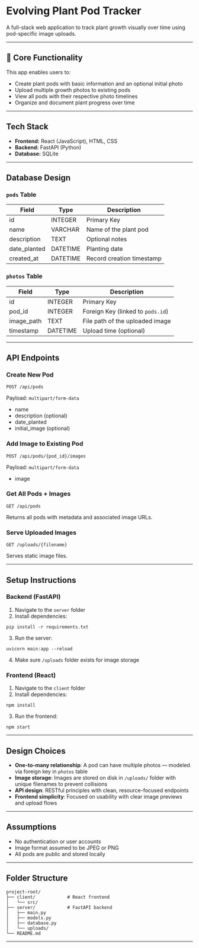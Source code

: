 # Evolving Plant Pod Tracker

A full-stack web application to track plant growth visually over time using pod-specific image uploads.

---

## 📌 Core Functionality
This app enables users to:
- Create plant pods with basic information and an optional initial photo
- Upload multiple growth photos to existing pods
- View all pods with their respective photo timelines
- Organize and document plant progress over time

---

##  Tech Stack
- **Frontend:** React (JavaScript), HTML, CSS
- **Backend:** FastAPI (Python)
- **Database:** SQLite

---

##  Database Design

### `pods` Table
| Field        | Type      | Description               |
|--------------|-----------|---------------------------|
| id           | INTEGER   | Primary Key               |
| name         | VARCHAR   | Name of the plant pod     |
| description  | TEXT      | Optional notes            |
| date_planted | DATETIME  | Planting date             |
| created_at   | DATETIME  | Record creation timestamp |

### `photos` Table
| Field      | Type     | Description                         |
|------------|----------|-------------------------------------|
| id         | INTEGER  | Primary Key                         |
| pod_id     | INTEGER  | Foreign Key (linked to `pods.id`)   |
| image_path | TEXT     | File path of the uploaded image     |
| timestamp  | DATETIME | Upload time (optional)              |

---

##  API Endpoints

###  Create New Pod
```
POST /api/pods
```
Payload: `multipart/form-data`
- name
- description (optional)
- date_planted
- initial_image (optional)

###  Add Image to Existing Pod
```
POST /api/pods/{pod_id}/images
```
Payload: `multipart/form-data`
- image

###  Get All Pods + Images
```
GET /api/pods
```
Returns all pods with metadata and associated image URLs.

###  Serve Uploaded Images
```
GET /uploads/{filename}
```
Serves static image files.

---

## Setup Instructions

### Backend (FastAPI)
1. Navigate to the `server` folder
2. Install dependencies:
```
pip install -r requirements.txt
```
3. Run the server:
```
uvicorn main:app --reload
```
4. Make sure `/uploads` folder exists for image storage

### Frontend (React)
1. Navigate to the `client` folder
2. Install dependencies:
```
npm install
```
3. Run the frontend:
```
npm start
```

---

##  Design Choices
- **One-to-many relationship**: A pod can have multiple photos — modeled via foreign key in `photos` table
- **Image storage**: Images are stored on disk in `/uploads/` folder with unique filenames to prevent collisions
- **API design**: RESTful principles with clean, resource-focused endpoints
- **Frontend simplicity**: Focused on usability with clear image previews and upload flows

---

## Assumptions
- No authentication or user accounts
- Image format assumed to be JPEG or PNG
- All pods are public and stored locally

---

## Folder Structure
```
project-root/
├── client/            # React frontend
│   └── src/
├── server/            # FastAPI backend
│   ├── main.py
│   ├── models.py
│   ├── database.py
│   └── uploads/
└── README.md
```

---
